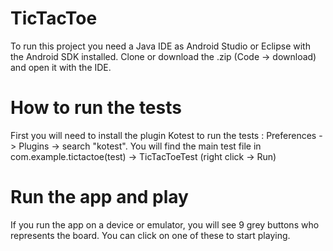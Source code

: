 # TicTacToe
To run this project you need a Java IDE as Android Studio or Eclipse with the Android SDK installed. 
Clone or download the .zip (Code -> download) and open it with the IDE.

# How to run the tests
First you will need to install the plugin Kotest to run the tests : Preferences -> Plugins -> search "kotest".
You will find the main test file in com.example.tictactoe(test) -> TicTacToeTest (right click -> Run)

# Run the app and play
If you run the app on a device or emulator, you will see 9 grey buttons who represents the board. You can click on one of these to start playing.
